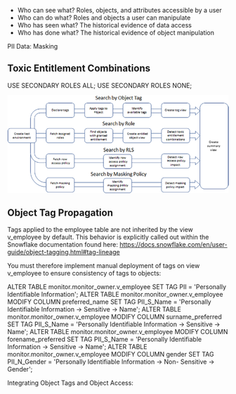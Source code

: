 - Who can see what? Roles, objects, and attributes accessible by a user
- Who can do what? Roles and objects a user can manipulate
- Who has seen what? The historical evidence of data access
- Who has done what? The historical evidence of object manipulation


PII Data: Masking



## Toxic Entitlement Combinations
USE SECONDARY ROLES ALL;
USE SECONDARY ROLES NONE;

![img.png](../images/usage_reporting.png)


## Object Tag Propagation
Tags applied to the employee table are not inherited by the view v_employee by default.
This behavior is explicitly called out within the Snowflake documentation found here:
https://docs.snowflake.com/en/user-guide/object-tagging.html#tag-lineage

You must therefore implement manual deployment of tags on view v_employee to ensure consistency of tags to objects:

ALTER TABLE monitor.monitor_owner.v_employee
SET TAG PII = 'Personally Identifiable Information';
ALTER TABLE monitor.monitor_owner.v_employee
MODIFY COLUMN preferred_name
SET TAG PII_S_Name = 'Personally Identifiable Information -> Sensitive
-> Name';
ALTER TABLE monitor.monitor_owner.v_employee
MODIFY COLUMN surname_preferred
SET TAG PII_S_Name = 'Personally Identifiable Information -> Sensitive
-> Name';
ALTER TABLE monitor.monitor_owner.v_employee
MODIFY COLUMN forename_preferred
SET TAG PII_S_Name = 'Personally Identifiable Information -> Sensitive
-> Name';
ALTER TABLE monitor.monitor_owner.v_employee
MODIFY COLUMN gender
SET TAG PII_N_Gender = 'Personally Identifiable Information -> Non-­
Sensitive -> Gender';


Integrating Object Tags and Object Access:
